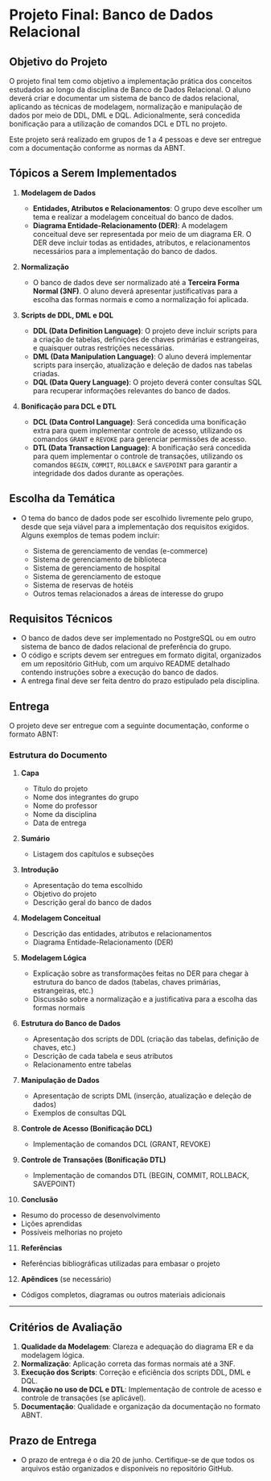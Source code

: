 # Projeto Final: Banco de Dados Relacional


## Objetivo do Projeto

O projeto final tem como objetivo a implementação prática dos conceitos estudados ao longo da disciplina de Banco de Dados Relacional. O aluno deverá criar e documentar um sistema de banco de dados relacional, aplicando as técnicas de modelagem, normalização e manipulação de dados por meio de DDL, DML e DQL. Adicionalmente, será concedida bonificação para a utilização de comandos DCL e DTL no projeto.

Este projeto será realizado em grupos de 1 a 4 pessoas e deve ser entregue com a documentação conforme as normas da ABNT.

## Tópicos a Serem Implementados

1. **Modelagem de Dados**

   * **Entidades, Atributos e Relacionamentos**: O grupo deve escolher um tema e realizar a modelagem conceitual do banco de dados.
   * **Diagrama Entidade-Relacionamento (DER)**: A modelagem conceitual deve ser representada por meio de um diagrama ER. O DER deve incluir todas as entidades, atributos, e relacionamentos necessários para a implementação do banco de dados.

2. **Normalização**

   * O banco de dados deve ser normalizado até a **Terceira Forma Normal (3NF)**. O aluno deverá apresentar justificativas para a escolha das formas normais e como a normalização foi aplicada.

3. **Scripts de DDL, DML e DQL**

   * **DDL (Data Definition Language)**: O projeto deve incluir scripts para a criação de tabelas, definições de chaves primárias e estrangeiras, e quaisquer outras restrições necessárias.
   * **DML (Data Manipulation Language)**: O aluno deverá implementar scripts para inserção, atualização e deleção de dados nas tabelas criadas.
   * **DQL (Data Query Language)**: O projeto deverá conter consultas SQL para recuperar informações relevantes do banco de dados.

4. **Bonificação para DCL e DTL**

   * **DCL (Data Control Language)**: Será concedida uma bonificação extra para quem implementar controle de acesso, utilizando os comandos `GRANT` e `REVOKE` para gerenciar permissões de acesso.
   * **DTL (Data Transaction Language)**: A bonificação será concedida para quem implementar o controle de transações, utilizando os comandos `BEGIN`, `COMMIT`, `ROLLBACK` e `SAVEPOINT` para garantir a integridade dos dados durante as operações.

## Escolha da Temática

* O tema do banco de dados pode ser escolhido livremente pelo grupo, desde que seja viável para a implementação dos requisitos exigidos. Alguns exemplos de temas podem incluir:

  * Sistema de gerenciamento de vendas (e-commerce)
  * Sistema de gerenciamento de biblioteca
  * Sistema de gerenciamento de hospital
  * Sistema de gerenciamento de estoque
  * Sistema de reservas de hotéis
  * Outros temas relacionados a áreas de interesse do grupo

## Requisitos Técnicos

* O banco de dados deve ser implementado no PostgreSQL ou em outro sistema de banco de dados relacional de preferência do grupo.
* O código e scripts devem ser entregues em formato digital, organizados em um repositório GitHub, com um arquivo README detalhado contendo instruções sobre a execução do banco de dados.
* A entrega final deve ser feita dentro do prazo estipulado pela disciplina.

## Entrega

O projeto deve ser entregue com a seguinte documentação, conforme o formato ABNT:

### Estrutura do Documento

1. **Capa**

   * Título do projeto
   * Nome dos integrantes do grupo
   * Nome do professor
   * Nome da disciplina
   * Data de entrega

2. **Sumário**

   * Listagem dos capítulos e subseções

3. **Introdução**

   * Apresentação do tema escolhido
   * Objetivo do projeto
   * Descrição geral do banco de dados

4. **Modelagem Conceitual**

   * Descrição das entidades, atributos e relacionamentos
   * Diagrama Entidade-Relacionamento (DER)

5. **Modelagem Lógica**

   * Explicação sobre as transformações feitas no DER para chegar à estrutura do banco de dados (tabelas, chaves primárias, estrangeiras, etc.)
   * Discussão sobre a normalização e a justificativa para a escolha das formas normais

6. **Estrutura do Banco de Dados**

   * Apresentação dos scripts de DDL (criação das tabelas, definição de chaves, etc.)
   * Descrição de cada tabela e seus atributos
   * Relacionamento entre tabelas

7. **Manipulação de Dados**

   * Apresentação de scripts DML (inserção, atualização e deleção de dados)
   * Exemplos de consultas DQL

8. **Controle de Acesso (Bonificação DCL)**

   * Implementação de comandos DCL (GRANT, REVOKE)

9. **Controle de Transações (Bonificação DTL)**

   * Implementação de comandos DTL (BEGIN, COMMIT, ROLLBACK, SAVEPOINT)

10. **Conclusão**

* Resumo do processo de desenvolvimento
* Lições aprendidas
* Possíveis melhorias no projeto

11. **Referências**

* Referências bibliográficas utilizadas para embasar o projeto

12. **Apêndices** (se necessário)

* Códigos completos, diagramas ou outros materiais adicionais

---

## Critérios de Avaliação

1. **Qualidade da Modelagem**: Clareza e adequação do diagrama ER e da modelagem lógica.
2. **Normalização**: Aplicação correta das formas normais até a 3NF.
3. **Execução dos Scripts**: Correção e eficiência dos scripts DDL, DML e DQL.
4. **Inovação no uso de DCL e DTL**: Implementação de controle de acesso e controle de transações (se aplicável).
5. **Documentação**: Qualidade e organização da documentação no formato ABNT.

## Prazo de Entrega

* O prazo de entrega é o dia 20 de junho. Certifique-se de que todos os arquivos estão organizados e disponíveis no repositório GitHub.
